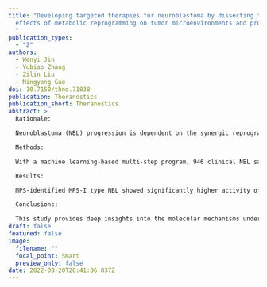 ```yaml
---
title: "Developing targeted therapies for neuroblastoma by dissecting the
  effects of metabolic reprogramming on tumor microenvironments and progression
  "
publication_types:
  - "2"
authors:
  - Wenyi Jin
  - Yubiao Zhang
  - Zilin Liu
  - Mingyong Gao
doi: 10.7150/thno.71838
publication: Theranostics
publication_short: Theranostics
abstract: >
  Rationale:

  Neuroblastoma (NBL) progression is dependent on the synergic reprogramming of metabolic signaling, which is emerging as a hallmark of malignancy. It is of great clinical significance to develop a specialized risk prognostication approach and explore more effective therapeutic options for NBL based on the elucidation of molecular mechanisms of metabolic reprogramming.

  Methods: 

  With a machine learning-based multi-step program, 946 clinical NBL samples and 470 compounds were analyzed to develop and independently validate a promising metabolic reprogramming-associated prognostic signature (MPS) and individualized treatment based on MPS stratification, for improving the current treatments of NBL. The findings were validated using pre-clinical models.

  Results: 

  MPS-identified MPS-I type NBL showed significantly higher activity of metabolic reprogramming than MPS-II counterparts. MPS demonstrated improved accuracy as compared to current clinical characteristics [AUC: 0.915 vs. 0.657 (MYCN), 0.713 (INSS-stage), and 0.808 (INRG-stratification)] in predicting prognosis. AZD7762 and XMD13-2 demonstrated significant therapeutic implications for MPS-I NBL. Etoposide and BMS-754807 were significantly effective against MPS-II NBL. Further biological studies indicated that the proliferation, migration, and invasion of MPS-identified MPS-I human NBL cells (NCLs) have been significantly inhibited by AZD7762 with a lower half maximal inhibitory concentration (IC50) as compared to MPS-II NCLs. In contrast to their MPS-I counterparts, MPS-II NCLs demonstrated a significant therapeutic response to etoposide. As indicated in the in vivo models, AZD7762 and etoposide significantly inhibited subcutaneous tumorigenesis, proliferation, and pulmonary metastasis in the MPS-I and MPS-II NCL, respectively, and prolonged the survival time of tumor-bearing mice. Using in vitro and in vivo models, it was shown that AZD7762 and etoposide significantly induced apoptosis in the MPS-I and MPS-II NCLs, respectively, via mitochondria-dependent pathways. The unfavorable prognosis of MPS-identified MPS-I NBL was ascribed to multiple factors, including retinoid resistance, downregulated infiltrations of stromal cells, and an immunosuppressive and tumor-promoting inflammatory microenvironment due to metabolic reprogramming.

  Conclusions: 

  This study provides deep insights into the molecular mechanisms underlying metabolic reprogramming-mediated malignant progression of NBL. It also sheds light on the development of targeted medications guided by the novel precise risk prognostication approaches, which could contribute to a significantly improved therapeutic strategy for NBL.
draft: false
featured: false
image:
  filename: ""
  focal_point: Smart
  preview_only: false
date: 2022-08-20T20:41:06.837Z
---
```

